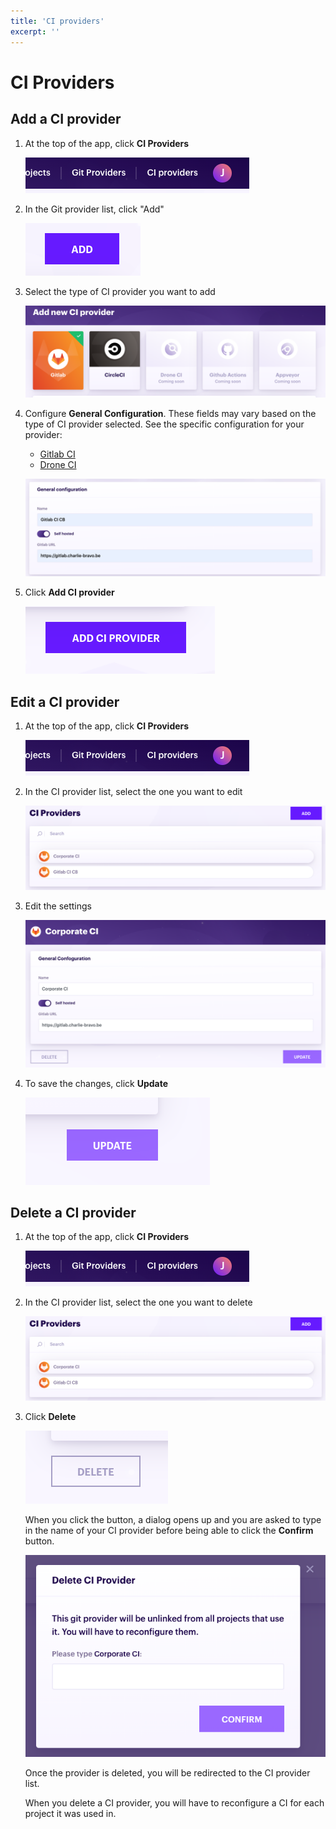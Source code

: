 ```yaml
---
title: 'CI providers'
excerpt: ''
---
```


# CI Providers

<div class="table-of-content"></div>

## Add a CI provider

1. At the top of the app, click **CI Providers**

    ![](../../../images/ci-providers/header-link.png)
    
1. In the Git provider list, click "Add"

    ![](../../../images/ci-providers/add-button.png)

1. Select the type of CI provider you want to add

    ![](../../../images/ci-providers/select-type.png)
    
1. Configure **General Configuration**. These fields may vary based on the type of CI provider selected. See the specific configuration for your provider:

    - [Gitlab CI](/ci-providers/gitlab-ci#provider-settings)    
    - [Drone CI](/ci-providers/drone-ci#provider-settings)

    ![](../../../images/ci-providers/general-config.png)
    
1. Click **Add CI provider**

    ![](../../../images/ci-providers/add-ci-provider-button.png)
    
## Edit a CI provider

1. At the top of the app, click **CI Providers**

    ![](../../../images/ci-providers/header-link.png)
    
1. In the CI provider list, select the one you want to edit

    ![](../../../images/ci-providers/select-in-list.png)
    
1. Edit the settings

    ![](../../../images/ci-providers/form.png)
    
1. To save the changes, click **Update**

    ![](../../../images/ci-providers/update-button.png)
    
## Delete a CI provider

1. At the top of the app, click **CI Providers**

    ![](../../../images/ci-providers/header-link.png)
    
1. In the CI provider list, select the one you want to delete

    ![](../../../images/ci-providers/select-in-list.png)

1. Click **Delete**

    ![](../../../images/ci-providers/delete-button.png)

   When you click the button, a dialog opens up and you are asked to type in the name of your CI provider before being able to click the **Confirm** button.
       
   ![](../../../images/ci-providers/confirm-delete.png)
   
   Once the provider is deleted, you will be redirected to the CI provider list.

    <div class="blockquote" data-props='{ "mod": "info" }'>
    
    When you delete a CI provider, you will have to reconfigure a CI for each project it was used in.
    
    </div>
